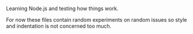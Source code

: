 Learning Node.js and testing how things work.

For now these files contain random experiments on random issues so 
style and indentation is not concerned too much.
